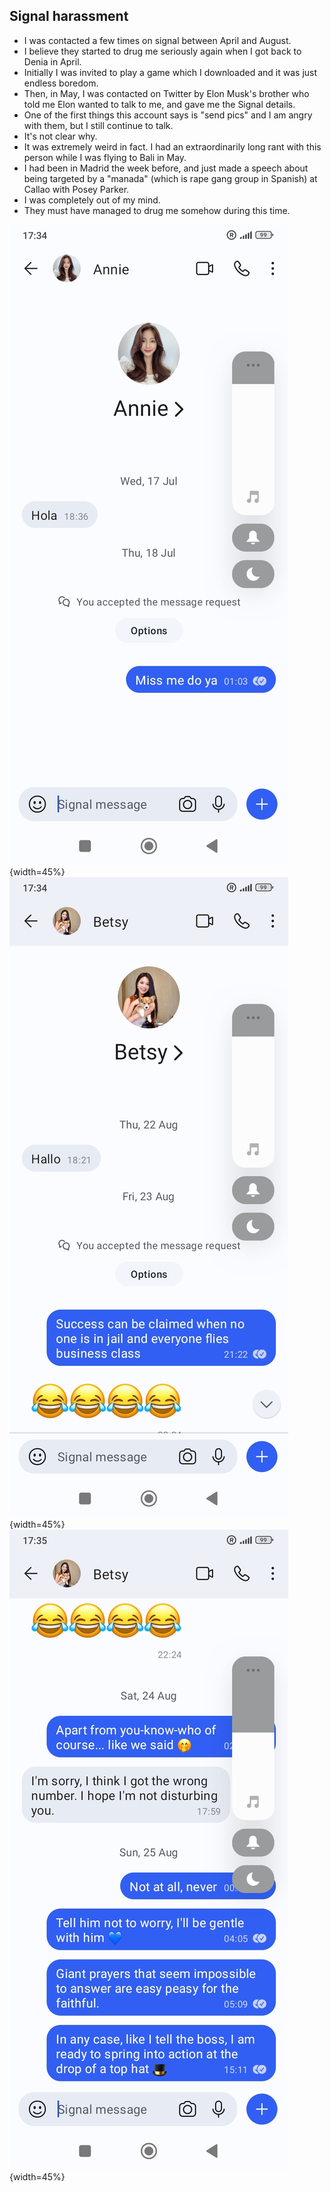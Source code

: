 ## Signal harassment

- I was contacted a few times on signal between April and August.
- I believe they started to drug me seriously again when I got back to Denia in April.
- Initially I was invited to play a game which I downloaded and it was just endless boredom.
- Then, in May, I was contacted on Twitter by Elon Musk's brother who told me Elon wanted to talk to me, and gave me the Signal details.
- One of the first things this account says is "send pics" and I am angry with them, but I still continue to talk.
- It's not clear why.
- It was extremely weird in fact. I had an extraordinarily long rant with this person while I was flying to Bali in May.
- I had been in Madrid the week before, and just made a speech about being targeted by a "manada" (which is rape gang group in Spanish) at Callao with Posey Parker.
- I was completely out of my mind.
- They must have managed to drug me somehow during this time.

![](../content/images/signal-1.jpg){width=45%}
![](../content/images/signal-2.jpg){width=45%}
![](../content/images/signal-3.jpg){width=45%}
